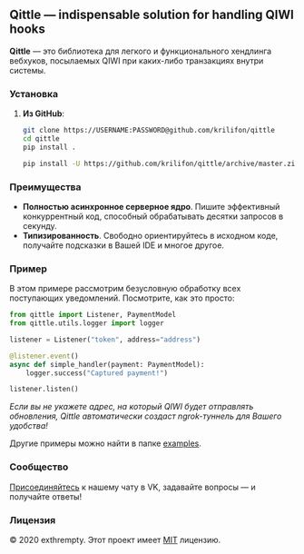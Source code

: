 ## Qittle — indispensable solution for handling QIWI hooks
**Qittle** — это библиотека для легкого и функционального хендлинга вебхуков, посылаемых QIWI при каких-либо транзакциях внутри системы.

### Установка
1) **Из GitHub**:
    ```sh
   git clone https://USERNAME:PASSWORD@github.com/krilifon/qittle
   cd qittle
   pip install .
   
   pip install -U https://github.com/krilifon/qittle/archive/master.zip
   ```
   
### Преимущества
- **Полностью асинхронное серверное ядро**. Пишите эффективный конкуррентный код, способный обрабатывать десятки запросов в секунду.
- **Типизированность**. Свободно ориентируйтесь в исходном коде, получайте подсказки в Вашей IDE и многое другое.


### Пример
В этом примере рассмотрим безусловную обработку всех поступающих уведомлений. Посмотрите, как это просто:
```python
from qittle import Listener, PaymentModel
from qittle.utils.logger import logger

listener = Listener("token", address="address")

@listener.event()
async def simple_handler(payment: PaymentModel):
    logger.success("Captured payment!")

listener.listen()
```
_Если вы не укажете адрес, на который QIWI будет отправлять обновления, Qittle автоматически создаст ngrok-туннель для Вашего удобства!_

Другие примеры можно найти в папке [examples](./examples).

### Сообщество
[Присоединяйтесь](https://vk.me/join/AJQ1d6rurhh0SUGH38LBeyeC) к нашему чату в VK, задавайте вопросы — и получайте ответы!

### Лицензия
© 2020 exthrempty.
Этот проект имеет [MIT](./LICENSE) лицензию. 

